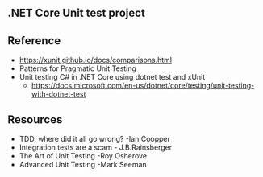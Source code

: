 ## .NET Core Unit test project

## Reference
  - https://xunit.github.io/docs/comparisons.html
  - Patterns for Pragmatic Unit Testing
  - Unit testing C# in .NET Core using dotnet test and xUnit
    - https://docs.microsoft.com/en-us/dotnet/core/testing/unit-testing-with-dotnet-test

## Resources
  - TDD, where did it all go wrong? -Ian Coopper
  - Integration tests are a scam - J.B.Rainsberger
  - The Art of Unit Testing -Roy Osherove
  - Advanced Unit Testing -Mark Seeman